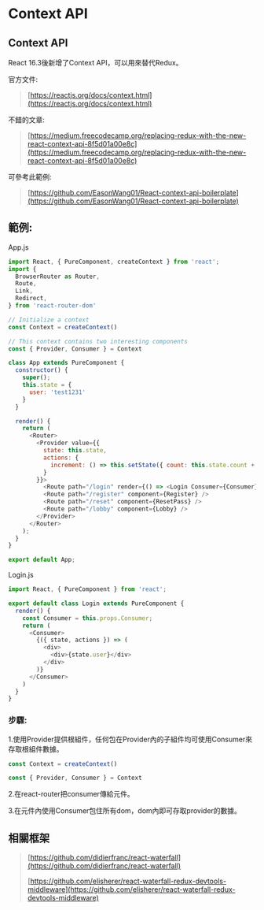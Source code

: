 # Context API



## Context API

React 16.3後新增了Context API，可以用來替代Redux。

官方文件:

> [https://reactjs.org/docs/context.html](https://reactjs.org/docs/context.html)

不錯的文章:

> [https://medium.freecodecamp.org/replacing-redux-with-the-new-react-context-api-8f5d01a00e8c](https://medium.freecodecamp.org/replacing-redux-with-the-new-react-context-api-8f5d01a00e8c)

可參考此範例:

> [https://github.com/EasonWang01/React-context-api-boilerplate](https://github.com/EasonWang01/React-context-api-boilerplate)

## 範例:

App.js

```javascript
import React, { PureComponent, createContext } from 'react';
import {
  BrowserRouter as Router,
  Route,
  Link,
  Redirect,
} from 'react-router-dom'

// Initialize a context
const Context = createContext()

// This context contains two interesting components
const { Provider, Consumer } = Context

class App extends PureComponent {
  constructor() {
    super();
    this.state = {
      user: 'test1231'
    }
  }

  render() {
    return (
      <Router>
        <Provider value={{
          state: this.state,
          actions: {
            increment: () => this.setState({ count: this.state.count + 1 }),
          }
        }}>
          <Route path="/login" render={() => <Login Consumer={Consumer} />}  />
          <Route path="/register" component={Register} />
          <Route path="/reset" component={ResetPass} />
          <Route path="/lobby" component={Lobby} />
        </Provider>
      </Router>
    );
  }
}

export default App;
```

Login.js

```javascript
import React, { PureComponent } from 'react';

export default class Login extends PureComponent {
  render() {
    const Consumer = this.props.Consumer;
    return (
      <Consumer>
        {({ state, actions }) => (
          <div>
            <div>{state.user}</div>
          </div>
        )}
      </Consumer>
    )
  }
}
```

### 步驟:

1.使用Provider提供根組件，任何包在Provider內的子組件均可使用Consumer來存取根組件數據。

```javascript
const Context = createContext()

const { Provider, Consumer } = Context
```

2.在react-router把consumer傳給元件。

3.在元件內使用Consumer包住所有dom，dom內即可存取provider的數據。

## 相關框架

> [https://github.com/didierfranc/react-waterfall](https://github.com/didierfranc/react-waterfall)
>
> [https://github.com/elisherer/react-waterfall-redux-devtools-middleware](https://github.com/elisherer/react-waterfall-redux-devtools-middleware)

